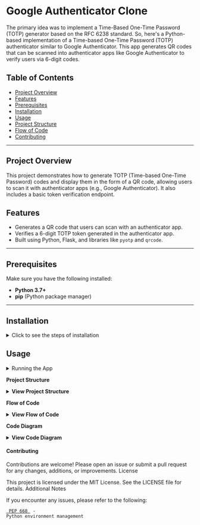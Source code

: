 # Google Authenticator Clone
The primary idea was to implement a Time-Based One-Time Password (TOTP) generator based on the RFC 6238 standard. So, here's a Python-based implementation of a Time-based One-Time Password (TOTP) authenticator similar to Google Authenticator. This app generates QR codes that can be scanned into authenticator apps like Google Authenticator to verify users via 6-digit codes.

## Table of Contents
- [Project Overview](#project-overview)
- [Features](#features)
- [Prerequisites](#prerequisites)
- [Installation](#installation)
- [Usage](#usage)
- [Project Structure](#project-structure)
- [Flow of Code](#flow-of-code)
- [Contributing](#contributing)

---

## Project Overview

This project demonstrates how to generate TOTP (Time-based One-Time Password) codes and display them in the form of a QR code, allowing users to scan it with authenticator apps (e.g., Google Authenticator). It also includes a basic token verification endpoint.

## Features

- Generates a QR code that users can scan with an authenticator app.
- Verifies a 6-digit TOTP token generated in the authenticator app.
- Built using Python, Flask, and libraries like `pyotp` and `qrcode`.

---

## Prerequisites

Make sure you have the following installed:

- **Python 3.7+**
- **pip** (Python package manager)

---

## Installation
<details><summary>Click to see the steps of installation</summary>
  
### 1. Clone the Repository

```bash
git clone https://github.com/your-username/google-authenticator-clone.git
cd google-authenticator-clone
```

### 2. Create a Virtual Environment

To keep dependencies isolated, create a virtual environment.
```
python3 -m venv venv
```

### 3. Activate the Virtual Environment

<b>On Linux/Mac:</b>
```
source venv/bin/activate
```
<b>On Windows:</b>
```
 .\venv\Scripts\activate
```

### 4. Install Dependencies

Install the required Python libraries:
```
pip install pyotp qrcode[pil] flask
```
---
</details>

## Usage
<details><summary>Running the App</summary>

After setting up the environment and installing dependencies, you can run the app.
```
python app.py
```
Open the App in Your Browser

Visit http://127.0.0.1:5000 in your browser. This page will display:

    A QR code that can be scanned with Google Authenticator.
    An input field where you can enter the TOTP token generated by the authenticator app.

Verify the Token

    Scan the QR code in Google Authenticator.
    Enter the 6-digit token displayed in the app into the input field on the page.
    Submit the form to verify if the token is correct.
</details>

<strong>Project Structure</strong>
<details> <summary><strong>View Project Structure</strong></summary>

  ```
google-authenticator-clone/
├── venv/                   # Virtual environment (not included in Git)
├── app.py                  # Main application code
├── static/
│   └── qrcode.png          # QR code generated for each TOTP session
├── templates/
│   └── index.html          # HTML template for rendering the page
├── README.md               # Project documentation
└── requirements.txt        # List of dependencies
```
</details>

<strong>Flow of Code</strong>
<details> <summary><strong>View Flow of Code</strong></summary>
  
```
    Generate Secret Key: A unique TOTP secret key is generated using pyotp.random_base32() in app.py. This key is used for creating the TOTP code.

    Generate QR Code:
        The TOTP URI is generated with pyotp to make it compatible with Google Authenticator.
        A QR code is created from this URI using qrcode.
        The QR code is saved in the static folder as qrcode.png.

    Render Template:
        The index.html template displays the QR code and an input field for the TOTP token.

    Verify Token:
        When the user submits the token, the app verifies it against the TOTP instance.
        If the token is correct, a success message is displayed. Otherwise, an error message appears.
```
</details>

<strong>Code Diagram</strong>
<details> <summary><strong>View Code Diagram</strong></summary>
  
```
+--------------------+
|   app.py           |
|--------------------|
|   SECRET Key       |
|   Generate QR      |
|   Render Template  |
|   Verify Token     |
+--------------------+
        |
        v
+--------------------+
|   Templates        |
|--------------------|
|   index.html       |
|   Displays QR Code |
|   Token Input      |
+--------------------+
```
</details>

#### Contributing

Contributions are welcome! Please open an issue or submit a pull request for any changes, additions, or improvements.
License

This project is licensed under the MIT License. See the LICENSE file for details.
Additional Notes

If you encounter any issues, please refer to the following:

   <code><a href="https://peps.python.org/pep-0668/"> PEP 668 </a> - Python environment management</code>

